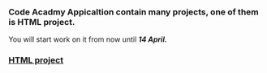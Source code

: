 ### Code Acadmy Appicaltion contain many projects, one of them is HTML project.
You will start work on it from now  until ***14 April.***

### [HTML project](./HTML-project.md)
